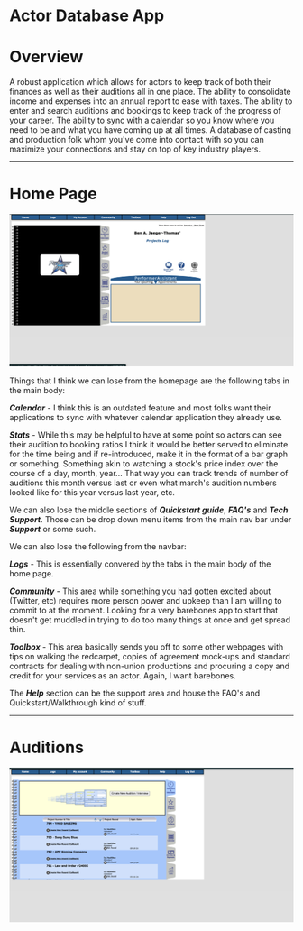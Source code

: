 # Actor Database App

# Overview

A robust application which allows for actors to keep track of both their finances as well as their auditions all in one place. The ability to consolidate income and expenses into an annual report to ease with taxes. The ability to enter and search auditions and bookings to keep track of the progress of your career. The ability to sync with a calendar so you know where you need to be and what you have coming up at all times. A database of casting and production folk whom you've come into contact with so you can maximize your connections and stay on top of key industry players.

---

# Home Page
![Home Page](assets/home.png)

Things that I think we can lose from the homepage are the following tabs in the main body:

***Calendar*** - I think this is an outdated feature and most folks want their applications to sync with whatever calendar application they already use.

***Stats*** - While this may be helpful to have at some point so actors can see their audition to booking ratios I think it would be better served to eliminate for the time being and if re-introduced, make it in the format of a bar graph or something. Something akin to watching a stock's price index over the course of a day, month, year... That way you can track trends of number of auditions this month versus last or even what march's audition numbers looked like for this year versus last year, etc.

We can also lose the middle sections of ***Quickstart guide***, ***FAQ's*** and ***Tech Support***. Those can be drop down menu items from the main nav bar under ***Support*** or some such.

We can also lose the following from the navbar:

***Logs*** - This is essentially convered by the tabs in the main body of the home page.

***Community*** - This area while something you had gotten excited about (Twitter, etc) requires more person power and upkeep than I am willing to commit to at the moment. Looking for a very barebones app to start that doesn't get muddled in trying to do too many things at once and get spread thin.

***Toolbox*** - This area basically sends you off to some other webpages with tips on walking the redcarpet, copies of agreement mock-ups and standard contracts for dealing with non-union productions and procuring a copy and credit for your services as an actor. Again, I want barebones.

The ***Help*** section can be the support area and house the FAQ's and Quickstart/Walkthrough kind of stuff.

---

# Auditions

![Audition/Interview Page](assets/audition.png)

